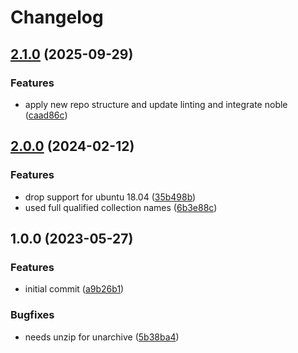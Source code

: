# Changelog

## [2.1.0](https://github.com/rolehippie/packwiz/compare/v2.0.0...v2.1.0) (2025-09-29)


### Features

* apply new repo structure and update linting and integrate noble ([caad86c](https://github.com/rolehippie/packwiz/commit/caad86c09218b5eaa762b0115f75d9b1fd27cd43))

## [2.0.0](https://github.com/rolehippie/packwiz/compare/v1.0.0...v2.0.0) (2024-02-12)


### Features

* drop support for ubuntu 18.04 ([35b498b](https://github.com/rolehippie/packwiz/commit/35b498b795b4b4a21d477f0b31f299a87179966b))
* used full qualified collection names ([6b3e88c](https://github.com/rolehippie/packwiz/commit/6b3e88c97ec87b26fc09a1a4fb3c77e782043382))

## 1.0.0 (2023-05-27)


### Features

* initial commit ([a9b26b1](https://github.com/rolehippie/packwiz/commit/a9b26b1fba56c4e9d7247fb4f02bdd76082573f1))


### Bugfixes

* needs unzip for unarchive ([5b38ba4](https://github.com/rolehippie/packwiz/commit/5b38ba41a65d0d38f8322dcc75797f04886be195))
